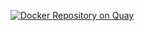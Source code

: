 [![Docker Repository on Quay](https://quay.io/repository/ngineered/alpine-bash/status?token=e691cf7d-32b9-40f6-b198-ecac8b50512d "Docker Repository on Quay")](https://quay.io/repository/ngineered/alpine-bash)
